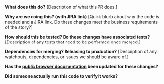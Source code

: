 **What does this do?**
[Description of what this PR does.]

**Why are we doing this? (with JIRA link)**
[Quick blurb about why the code is needed and a JIRA link. Do these changes meet the business requirements of the story?]

**How should this be tested? Do these changes have associated tests?**
[Description of any tests that need to be performed once merged.]

**Dependencies for merging? Releasing to production?**
[Description of any watchouts, dependencies, or issues we should be aware of.]

**Has the [public browser documentation](https://collectionspace.atlassian.net/wiki/spaces/COL/pages/666274513/Public+Collections+Browser) been updated for these changes?**

**Did someone actually run this code to verify it works?**
